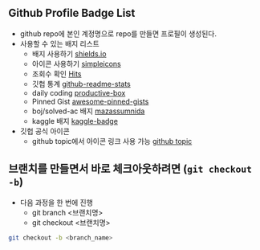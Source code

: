 ## Github Profile Badge List

- github repo에 본인 계정명으로 repo를 만들면 프로필이 생성된다.
- 사용할 수 있는 배지 리스트 
  - 배지 사용하기 [shields.io](https://shields.io/)
  - 아이콘 사용하기 [simpleicons](https://simpleicons.org/)
  - 조회수 확인 [Hits](https://hits.seeyoufarm.com/)
  - 깃헙 통계 [github-readme-stats](https://github.com/anuraghazra/github-readme-stats)
  - daily coding [productive-box](https://github.com/maxam2017/productive-box)
  - Pinned Gist [awesome-pinned-gists](https://github.com/matchai/awesome-pinned-gists)
  - boj/solved-ac 배지 [mazassumnida](https://github.com/mazassumnida/mazassumnida)
  - kaggle 배지 [kaggle-badge](https://github.com/subinium/kaggle-badge)
- 깃헙 공식 아이콘
  - github topic에서 아이콘 링크 사용 가능 [github topic](https://github.com/topics)

## 브랜치를 만들면서 바로 체크아웃하려면 (`git checkout -b`)

- 다음 과정을 한 번에 진행
  - git branch <브랜치명>
  - git checkout <브랜치명>

``` sh
git checkout -b <branch_name>
```